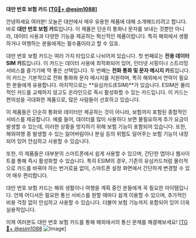 **대만 번호 보험 카드 [[TG💪+ @esim1088](https://t.me/s/esim1088)]**

안녕하세요 여러분! 오늘은 대만에서 매우 유용한 제품에 대해 소개해드리려고 합니다. 바로 **대만 번호 보험 카드**입니다. 이 제품은 단순히 통화나 문자를 보내는 것뿐만 아니라, 데이터 사용과 다양한 기능을 제공하는 혁신적인 제품이랍니다. 특히 해외에서 생활하거나 여행하는 분들에게는 필수품이라고 할 수 있죠.

대만 번호 보험 카드는 여러 가지 타입으로 나뉘어져 있습니다. 첫 번째로는 **전용 데이터 SIM 카드**입니다. 이 카드는 데이터 사용에 최적화되어 있어, 인터넷 서핑이나 스트리밍 서비스를 즐기기에 딱 좋은 선택입니다. 두 번째는 **전화 통화 및 문자 메시지 카드**입니다. 이 카드는 기본적으로 전화 통화와 문자 메시지를 지원하며, 특히 해외에서 연락이 필요한 분들에게 유용합니다. 마지막으로는 **유심카드(ESIM)**가 있습니다. ESIM은 물리적인 카드를 교체하지 않고도 온라인으로 즉시 활성화할 수 있는 카드입니다. 이 카드는 편의성을 극대화한 제품으로, 많은 사람들이 선호하고 있습니다.

이 제품들은 단순히 통화와 데이터만 제공하는 것이 아니라, 보험까지 포함된 종합적인 서비스를 제공합니다. 예를 들어, 데이터를 많이 사용하다 보면 불필요하게 추가 요금이 발생할 수 있는데, 이러한 상황을 방지하기 위해 보험 기능이 포함되어 있습니다. 또한, 해외여행 중 발생할 수 있는 잃어버림이나 분실 등의 위험도 덜어주는 보험 기능이 내장되어 있어 안심하고 사용할 수 있습니다.

또한, 이 제품들은 대부분의 스마트폰에서 쉽게 사용할 수 있으며, 간단한 앱이나 웹사이트를 통해 즉시 활성화할 수 있습니다. 특히 ESIM의 경우, 기존의 유심카드처럼 물리적으로 카드를 바꿔야 하는 번거로움 없이, 스마트폰 설정 화면에서 간단하게 변경할 수 있어 매우 편리합니다.

대만 번호 보험 카드는 해외 생활이나 여행을 계획 중인 분들에게 꼭 필요한 아이템입니다. 언제 어디서든 필요한 통신 서비스를 원할 때마다 쉽게 이용할 수 있으며, 추가적인 비용 걱정 없이 안심하고 사용할 수 있습니다. 더불어 보험 기능까지 포함되어 있어 더욱 실용적입니다.

이제 여러분도 대만 번호 보험 카드를 통해 해외에서의 통신 문제를 해결해보세요! [[TG💪+ @esim1088](https://t.me/s/esim1088) ![Image](https://i.postimg.cc/Y0z9fWf4/image.png)]